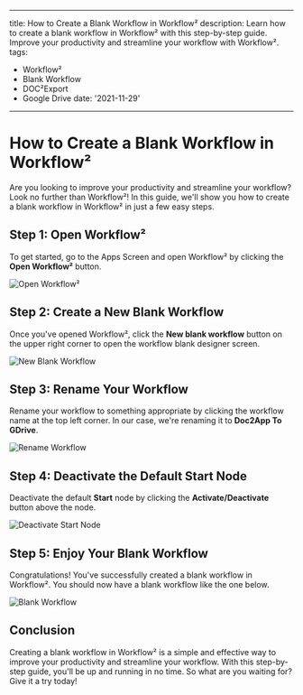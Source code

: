 
---
title: How to Create a Blank Workflow in Workflow²
description: Learn how to create a blank workflow in Workflow² with this step-by-step guide. Improve your productivity and streamline your workflow with Workflow².
tags:
  - Workflow²
  - Blank Workflow
  - DOC²Export
  - Google Drive
date: '2021-11-29'
---

# How to Create a Blank Workflow in Workflow²

Are you looking to improve your productivity and streamline your workflow? Look no further than Workflow²! In this guide, we'll show you how to create a blank workflow in Workflow² in just a few easy steps.

## Step 1: Open Workflow²

To get started, go to the Apps Screen and open Workflow² by clicking the **Open Workflow²** button.

![Open Workflow²](/_images/example/gdrive/image1.png "Open Workflow²")

## Step 2: Create a New Blank Workflow

Once you've opened Workflow², click the **New blank workflow** button on the upper right corner to open the workflow blank designer screen.

![New Blank Workflow](/_images/example/gdrive/image3.png "New Blank Workflow")

## Step 3: Rename Your Workflow

Rename your workflow to something appropriate by clicking the workflow name at the top left corner. In our case, we're renaming it to **Doc2App To GDrive**.

![Rename Workflow](/_images/example/gdrive/image6.png "Rename Workflow")

## Step 4: Deactivate the Default Start Node

Deactivate the default **Start** node by clicking the **Activate/Deactivate** button above the node.

![Deactivate Start Node](/_images/example/gdrive/image5.png "Deactivate Start Node")

## Step 5: Enjoy Your Blank Workflow

Congratulations! You've successfully created a blank workflow in Workflow². You should now have a blank workflow like the one below.

![Blank Workflow](/_images/example/gdrive/image7.png "Blank Workflow")

## Conclusion

Creating a blank workflow in Workflow² is a simple and effective way to improve your productivity and streamline your workflow. With this step-by-step guide, you'll be up and running in no time. So what are you waiting for? Give it a try today!
